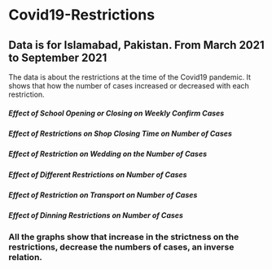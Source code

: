 # Covid19-Restrictions
## Data is for Islamabad, Pakistan. From March 2021 to September 2021
The data is about the restrictions at the time of the Covid19 pandemic. It shows that how the number of cases increased or decreased with each restriction.
##### Effect of School Opening or Closing on Weekly Confirm Cases
##### Effect of Restrictions on Shop Closing Time on Number of Cases
##### Effect of Restriction on Wedding on the Number of Cases
##### Effect of Different Restrictions on Number of Cases
##### Effect of Restriction on Transport on Number of Cases
##### Effect of Dinning Restrictions on Number of Cases
### All the graphs show that increase in the strictness on the restrictions, decrease the numbers of cases, an inverse relation.
